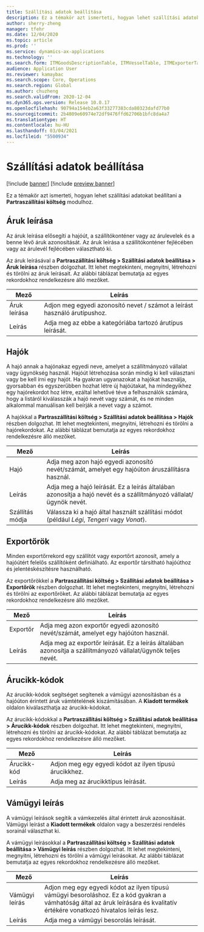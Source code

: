 ```yaml
---
title: Szállítási adatok beállítása
description: Ez a témakör azt ismerteti, hogyan lehet szállítási adatokat beállítani a Partraszállítási költség modulhoz.
author: sherry-zheng
manager: tfehr
ms.date: 12/04/2020
ms.topic: article
ms.prod: ''
ms.service: dynamics-ax-applications
ms.technology: ''
ms.search.form: ITMGoodsDescriptionTable, ITMVesselTable, ITMExporterTable, ITMCommodityCodeTable, ITMCustomsDescription
audience: Application User
ms.reviewer: kamaybac
ms.search.scope: Core, Operations
ms.search.region: Global
ms.author: chuzheng
ms.search.validFrom: 2020-12-04
ms.dyn365.ops.version: Release 10.0.17
ms.openlocfilehash: 90794a154eb2a63f33277383cda80323dafd77b0
ms.sourcegitcommit: 2b4809e60974e72df9476ffd62706b1bfc8da4a7
ms.translationtype: HT
ms.contentlocale: hu-HU
ms.lasthandoff: 03/04/2021
ms.locfileid: "5500934"
---
```

# <a name="shipping-information-setup"></a>Szállítási adatok beállítása

[!include [banner](../../includes/banner.md)]
[!include [preview banner](../includes/preview-banner.md)]

Ez a témakör azt ismerteti, hogyan lehet szállítási adatokat beállítani a **Partraszállítási költség** modulhoz.

## <a name="description-of-goods"></a><a name="description-of-goods"></a>Áruk leírása

Az áruk leírása elősegíti a hajóút, a szállítókonténer vagy az árulevelek és a benne lévő áruk azonosítását. Az áruk leírása a szállítókonténer fejlécében vagy az árulevél fejlécében választható ki.

Az áruk leírásával a **Partraszállítási költség \> Szállítási adatok beállítása \> Áruk leírása** részben dolgozhat. Itt lehet megtekinteni, megnyitni, létrehozni és törölni az áruk leírásait. Az alábbi táblázat bemutatja az egyes rekordokhoz rendelkezésre álló mezőket.

| Mező | Leírás |
|---|---|
| Áruk leírása | Adjon meg egyedi azonosító nevet / számot a leírást használó árutípushoz. |
| Leírás | Adja meg az ebbe a kategóriába tartozó árutípus leírását. |

## <a name="vessels"></a><a name="vessels"></a>Hajók

A hajó annak a hajónakaz egyedi neve, amelyet a szállítmányozó vállalat vagy ügynökség használ. Hajóút létrehozása során mindig ki kell választani vagy be kell írni egy hajót. Ha gyakran ugyanazokat a hajókat használja, gyorsabban és egyszerűbben hozhat létre új hajóútakat, ha mindegyikhez egy hajórekordot hoz létre, ezáltal lehetővé téve a felhasználók számára, hogy a listáról kiválasszák a hajó nevét vagy számát, és ne minden alkalommal manuálisan kell beírják a nevet vagy a számot.

A hajókkal a **Partraszállítási költség \> Szállítási adatok beállítása \> Hajók** részben dolgozhat. Itt lehet megtekinteni, megnyitni, létrehozni és törölni a hajórekordokat. Az alábbi táblázat bemutatja az egyes rekordokhoz rendelkezésre álló mezőket.

| Mező | Leírás |
|---|---|
| Hajó | Adja meg azon hajó egyedi azonosító nevét/számát, amelyet egy hajóúton áruszállításra használ. |
| Leírás | Adja meg a hajó leírását. Ez a leírás általában azonosítja a hajó nevét és a szállítmányozó vállalat/ügynök nevét. |
| Szállítás módja | Válassza ki a hajó által használt szállítási módot (például _Légi_, _Tengeri_ vagy _Vonat_). |

## <a name="exporters"></a>Exportőrök

Minden exportőrrekord egy szállítót vagy exportőrt azonosít, amely a hajóútért felelős szállítóként definiálható. Az exportőr társítható hajóúthoz és jelentéskészítésre használható.

Az exportőrökkel a **Partraszállítási költség \> Szállítási adatok beállítása \> Exportőrök** részben dolgozhat. Itt lehet megtekinteni, megnyitni, létrehozni és törölni az exportőröket. Az alábbi táblázat bemutatja az egyes rekordokhoz rendelkezésre álló mezőket.

| Mező | Leírás |
|---|---|
| Exportőr | Adja meg azon exportőr egyedi azonosító nevét/számát, amelyet egy hajóúton használ. |
| Leírás | Adja meg az exportőr leírását. Ez a leírás általában azonosítja a szállítmányozó vállalat/ügynök teljes nevét. |

## <a name="commodity-codes"></a>Árucikk-kódok

Az árucikk-kódok segítséget segítenek a vámügyi azonosításban és a hajóúton érintett áruk vámtételének kiszámításában. A **Kiadott termékek** oldalon kiválaszthatja az árucikk-kódokat.

Az árucikk-kódokkal a **Partraszállítási költség \> Szállítási adatok beállítása \> Árucikk-kódok** részben dolgozhat. Itt lehet megtekinteni, megnyitni, létrehozni és törölni az árucikk-kódokat. Az alábbi táblázat bemutatja az egyes rekordokhoz rendelkezésre álló mezőket.

| Mező | Leírás |
|---|---|
| Árucikk-kód | Adjon meg egy egyedi kódot az ilyen típusú árucikkhez. |
| Leírás | Adja meg az árucikktípus leírását. |

## <a name="customs-description"></a>Vámügyi leírás

A vámügyi leírások segítik a vámkezelés által érintett áruk azonosítását. Vámügyi leírást a **Kiadott termékek** oldalon vagy a beszerzési rendelés sorainál választhat ki.

A vámügyi leírásokkal a **Partraszállítási költség \> Szállítási adatok beállítása \> Vámügyi leírás** részben dolgozhat. Itt lehet megtekinteni, megnyitni, létrehozni és törölni a vámügyi leírásokat. Az alábbi táblázat bemutatja az egyes rekordokhoz rendelkezésre álló mezőket.

| Mező | Leírás |
|---|---|
| Vámügyi leírás | Adjon meg egy egyedi kódot az ilyen típusú vámügyi besoroláshoz. Ez a kód gyakran a vámhatóság által az áruk leírására és kvalitatív értékére vonatkozó hivatalos leírás lesz. |
| Leírás | Adja meg a vámügyi besorolás leírását. |
